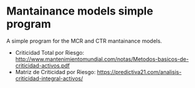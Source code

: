 # Mantainance models simple program
 A simple program for the MCR and CTR mantainance models.
 * Criticidad Total por Riesgo: http://www.mantenimientomundial.com/notas/Metodos-basicos-de-criticidad-activos.pdf
 * Matriz de Criticidad por Riesgo: https://predictiva21.com/analisis-criticidad-integral-activos/
